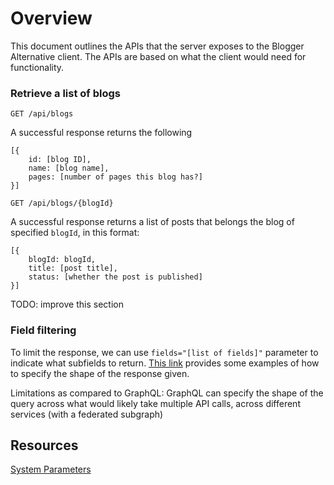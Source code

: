 # Overview

This document outlines the APIs that the server exposes to the Blogger Alternative client.
The APIs are based on what the client would need for functionality.

### Retrieve a list of blogs
`GET /api/blogs`

A successful response returns the following
```
[{
    id: [blog ID],
    name: [blog name],
    pages: [number of pages this blog has?]
}]
```

`GET /api/blogs/{blogId}`

A successful response returns a list of posts that belongs the blog of specified `blogId`, in this format:

```
[{
    blogId: blogId,
    title: [post title],
    status: [whether the post is published]
}]
```

TODO: improve this section

### Field filtering

To limit the response, we can use `fields="[list of fields]"` parameter to indicate what subfields to return.
[This link](https://developers.google.com/slides/api/guides/field-masks) provides some examples of how to specify the shape of the response given.

Limitations as compared to GraphQL: GraphQL can specify the shape of the query across what would likely take multiple API calls, across different services (with a federated subgraph)

## Resources
[System Parameters](https://cloud.google.com/apis/docs/system-parameters)